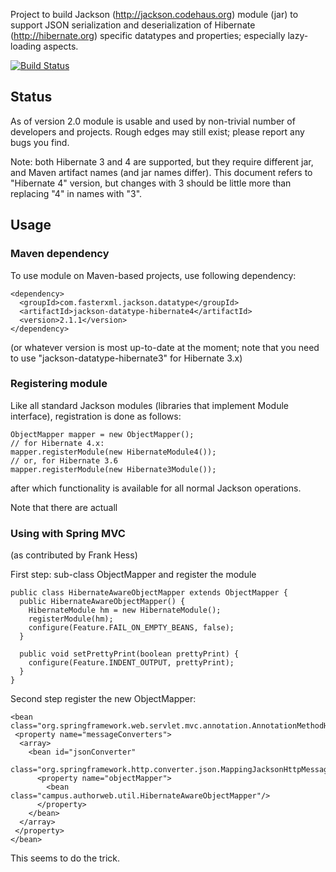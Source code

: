 Project to build Jackson (http://jackson.codehaus.org) module (jar) to support JSON serialization and deserialization of Hibernate (http://hibernate.org) specific datatypes and properties; especially lazy-loading aspects.

[![Build Status](https://fasterxml.ci.cloudbees.com/job/jackson-module-hibernate-master/badge/icon)](https://fasterxml.ci.cloudbees.com/job/jackson-module-hibernate-master/)

## Status

As of version 2.0 module is usable and used by non-trivial number of developers and projects.
Rough edges may still exist; please report any bugs you find.

Note: both Hibernate 3 and 4 are supported, but they require different jar, and Maven artifact names (and jar names differ).
This document refers to "Hibernate 4" version, but changes with 3 should be little more than replacing "4" in names with "3".

## Usage

### Maven dependency

To use module on Maven-based projects, use following dependency:

    <dependency>
      <groupId>com.fasterxml.jackson.datatype</groupId>
      <artifactId>jackson-datatype-hibernate4</artifactId>
      <version>2.1.1</version>
    </dependency>    

(or whatever version is most up-to-date at the moment; note that you need to use "jackson-datatype-hibernate3" for Hibernate 3.x)

### Registering module

Like all standard Jackson modules (libraries that implement Module interface), registration is done as follows:

    ObjectMapper mapper = new ObjectMapper();
    // for Hibernate 4.x:
    mapper.registerModule(new HibernateModule4());
    // or, for Hibernate 3.6
    mapper.registerModule(new Hibernate3Module());

after which functionality is available for all normal Jackson operations.

Note that there are actuall 

### Using with Spring MVC

(as contributed by Frank Hess)

First step: sub-class ObjectMapper and register the module

    public class HibernateAwareObjectMapper extends ObjectMapper {
      public HibernateAwareObjectMapper() {
        HibernateModule hm = new HibernateModule();
        registerModule(hm);
        configure(Feature.FAIL_ON_EMPTY_BEANS, false);
      }

      public void setPrettyPrint(boolean prettyPrint) {
        configure(Feature.INDENT_OUTPUT, prettyPrint);
      }
    }

Second step register the new ObjectMapper:

    <bean class="org.springframework.web.servlet.mvc.annotation.AnnotationMethodHandlerAdapter">
     <property name="messageConverters">
      <array>
        <bean id="jsonConverter"
      	   class="org.springframework.http.converter.json.MappingJacksonHttpMessageConverter">
          <property name="objectMapper">
            <bean class="campus.authorweb.util.HibernateAwareObjectMapper"/>
          </property>
        </bean>
      </array>
     </property>
    </bean>

This seems to do the trick.
